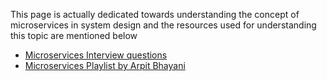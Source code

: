 This page is actually dedicated towards understanding the concept of microservices in system design and the resources used for understanding this topic are mentioned below

- [Microservices Interview questions](https://www.youtube.com/watch?v=G0waumbpK48)
- [Microservices Playlist by Arpit Bhayani](https://www.youtube.com/playlist?list=PLsdq-3Z1EPT0ug8eizS71G6LZb6-4FAFt)





